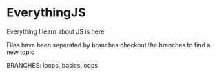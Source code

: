 # EverythingJS
Everything I learn about JS is here

Files have been seperated by branches 
checkout the branches to find a new topic

BRANCHES:
loops,
basics,
oops
